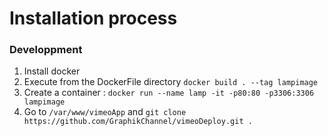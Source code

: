 # Installation process 
### Developpment
 1. Install docker
 2. Execute from the DockerFile directory `docker build . --tag lampimage`
 3. Create a container : `docker run --name lamp -it -p80:80 -p3306:3306 lampimage`  
 4. Go to `/var/www/vimeoApp` and `git clone https://github.com/GraphikChannel/vimeoDeploy.git .`

